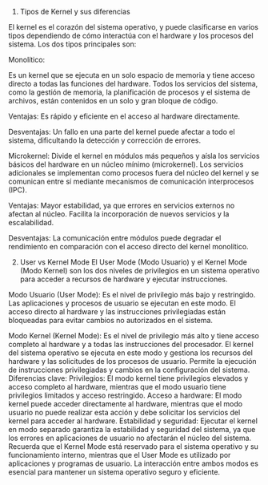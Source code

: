 1. Tipos de Kernel y sus diferencias

El kernel es el corazón del sistema operativo, y puede clasificarse en varios tipos dependiendo de cómo interactúa con el hardware y los procesos del sistema. Los dos tipos principales son:

Monolítico:

Es un kernel que se ejecuta en un solo espacio de memoria y tiene acceso directo a todas las funciones del hardware.
Todos los servicios del sistema, como la gestión de memoria, la planificación de procesos y el sistema de archivos, están contenidos en un solo y gran bloque de código.

Ventajas: Es rápido y eficiente en el acceso al hardware directamente.

Desventajas: Un fallo en una parte del kernel puede afectar a todo el sistema, dificultando la detección y corrección de errores.

Microkernel:
Divide el kernel en módulos más pequeños y aísla los servicios básicos del hardware en un núcleo mínimo (microkernel).
Los servicios adicionales se implementan como procesos fuera del núcleo del kernel y se comunican entre sí mediante mecanismos de comunicación interprocesos (IPC).

Ventajas: Mayor estabilidad, ya que errores en servicios externos no afectan al núcleo. Facilita la incorporación de nuevos servicios y la escalabilidad.

Desventajas: La comunicación entre módulos puede degradar el rendimiento en comparación con el acceso directo del kernel monolítico.

2. User vs Kernel Mode
El User Mode (Modo Usuario) y el Kernel Mode (Modo Kernel) son los dos niveles de privilegios en un sistema operativo para acceder a recursos de hardware y ejecutar instrucciones.

Modo Usuario (User Mode):
Es el nivel de privilegio más bajo y restringido.
Las aplicaciones y procesos de usuario se ejecutan en este modo.
El acceso directo al hardware y las instrucciones privilegiadas están bloqueadas para evitar cambios no autorizados en el sistema.

Modo Kernel (Kernel Mode):
Es el nivel de privilegio más alto y tiene acceso completo al hardware y a todas las instrucciones del procesador.
El kernel del sistema operativo se ejecuta en este modo y gestiona los recursos del hardware y las solicitudes de los procesos de usuario.
Permite la ejecución de instrucciones privilegiadas y cambios en la configuración del sistema.
Diferencias clave:
Privilegios: El modo kernel tiene privilegios elevados y acceso completo al hardware, mientras que el modo usuario tiene privilegios limitados y acceso restringido.
Acceso a hardware: El modo kernel puede acceder directamente al hardware, mientras que el modo usuario no puede realizar esta acción y debe solicitar los servicios del kernel para acceder al hardware.
Estabilidad y seguridad: Ejecutar el kernel en modo separado garantiza la estabilidad y seguridad del sistema, ya que los errores en aplicaciones de usuario no afectarán el núcleo del sistema.
Recuerda que el Kernel Mode está reservado para el sistema operativo y su funcionamiento interno, mientras que el User Mode es utilizado por aplicaciones y programas de usuario. La interacción entre ambos modos es esencial para mantener un sistema operativo seguro y eficiente.